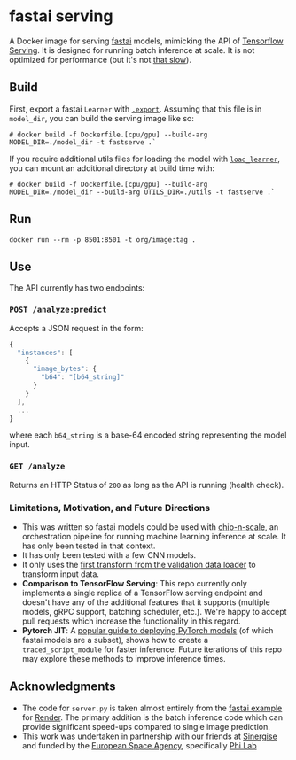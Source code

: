 # fastai serving

A Docker image for serving [fastai](https://www.fast.ai/) models, mimicking the API of [Tensorflow Serving](https://github.com/tensorflow/serving).  It is designed for running batch inference at scale. It is not optimized for performance (but it's not [that slow](benchmark)).

## Build

First, export a fastai `Learner` with [`.export`](https://docs.fast.ai/basic_train.html#Learner.export). Assuming that this file is in `model_dir`, you can build the serving image like so:

```
# docker build -f Dockerfile.[cpu/gpu] --build-arg MODEL_DIR=./model_dir -t fastserve .`
```

If you require additional utils files for loading the model with [`load_learner`](https://docs.fast.ai/basic_train.html#load_learner), you can mount an additional directory at build time with:

```
# docker build -f Dockerfile.[cpu/gpu] --build-arg MODEL_DIR=./model_dir --build-arg UTILS_DIR=./utils -t fastserve .`
```

## Run

```
docker run --rm -p 8501:8501 -t org/image:tag .
```

## Use

The API currently has two endpoints:

### `POST /analyze:predict`

Accepts a JSON request in the form:

```js
{
  "instances": [
    {
      "image_bytes": {
        "b64": "[b64_string]"
      }
    }
  ],
  ...
}
```

where each `b64_string` is a base-64 encoded string representing the model input.

### `GET /analyze`

Returns an HTTP Status of `200` as long as the API is running (health check).

### Limitations, Motivation, and Future Directions

- This was written so fastai models could be used with [chip-n-scale](https://github.com/developmentseed/chip-n-scale-queue-arranger), an orchestration pipeline for running machine learning inference at scale. It has only been tested in that context.
- It has only been tested with a few CNN models.
- It only uses the [first transform from the validation data loader](https://github.com/developmentseed/fastai-serving/blob/master/src/server.py#L50) to transform input data.
- **Comparison to TensorFlow Serving**: This repo currently only implements a single replica of a TensorFlow serving endpoint and doesn't have any of the additional features that it supports (multiple models, gRPC support, batching scheduler, etc.). We're happy to accept pull requests which increase the functionality in this regard.
- **Pytorch JIT**: A [popular guide to deploying PyTorch models](https://medium.com/datadriveninvestor/deploy-your-pytorch-model-to-production-f69460192217#1bc6) (of which fastai models are a subset), shows how to create a `traced_script_module` for faster inference. Future iterations of this repo may explore these methods to improve inference times.

## Acknowledgments

- The code for `server.py` is taken almost entirely from the [fastai example](https://github.com/render-examples/fastai-v3) for [Render](https://render.com/). The primary addition is the batch inference code which can provide significant speed-ups compared to single image prediction.
- This work was undertaken in partnership with our friends at [Sinergise](https://www.sinergise.com/) and funded by the [European Space Agency](https://www.esa.int/ESA), specifically [Phi Lab](http://blogs.esa.int/philab/)
